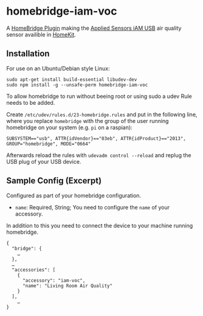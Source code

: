 # homebridge-iam-voc

A [HomeBridge Plugin](https://github.com/nfarina) making the [Applied Sensors iAM USB](http://ams.com/eng/Products/Environmental-Sensors/Air-Quality-Sensors/iAM) air quality sensor availible in [HomeKit](https://developer.apple.com/homekit/).

## Installation

For use on an Ubuntu/Debian style Linux: 

```
sudo apt-get install build-essential libudev-dev
sudo npm install -g --unsafe-perm homebridge-iam-voc
```

To allow homebridge to run without beeing root or using sudo a udev Rule needs to be added. 

Create `/etc/udev/rules.d/23-homebridge.rules` and put in the following line, where you replace `homebridge` with the group of the user running homebridge on your system (e.g. `pi` on a raspian):

```
SUBSYSTEM=="usb", ATTR{idVendor}=="03eb", ATTR{idProduct}=="2013", GROUP="homebridge", MODE="0664"
```

Afterwards reload the rules with `udevadm control --reload` and replug the USB plug of your USB device.

## Sample Config (Excerpt)

Configured as part of your homebridge configuration.

- `name`: Required, String; You need to configure the `name` of your accessory. 

In addition to this you need to connect the device to your machine running homebridge. 

```
{
  "bridge": {
    …
  },
  …
  "accessories": [
    {
      "accessory": "iam-voc",
      "name": "Living Room Air Quality"
    }
  ],
	…
}

```
